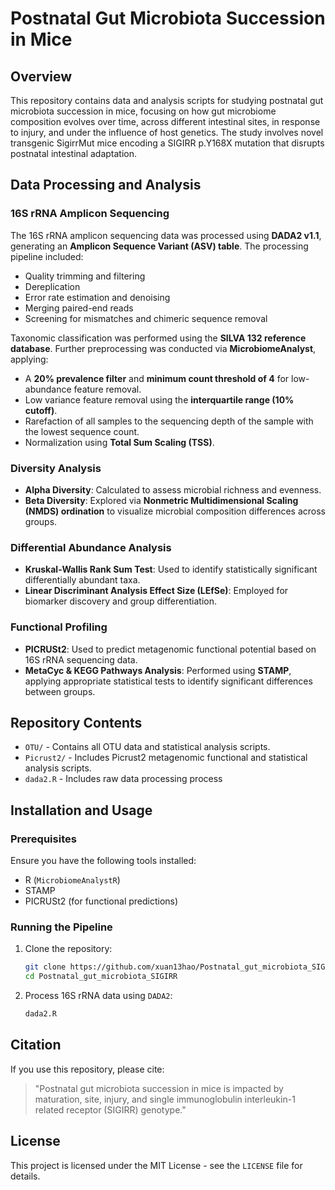 # Postnatal Gut Microbiota Succession in Mice

## Overview
This repository contains data and analysis scripts for studying postnatal gut microbiota succession in mice, focusing on how gut microbiome composition evolves over time, across different intestinal sites, in response to injury, and under the influence of host genetics. The study involves novel transgenic SigirrMut mice encoding a SIGIRR p.Y168X mutation that disrupts postnatal intestinal adaptation.

## Data Processing and Analysis
### 16S rRNA Amplicon Sequencing
The 16S rRNA amplicon sequencing data was processed using **DADA2 v1.1**, generating an **Amplicon Sequence Variant (ASV) table**. The processing pipeline included:
- Quality trimming and filtering
- Dereplication
- Error rate estimation and denoising
- Merging paired-end reads
- Screening for mismatches and chimeric sequence removal

Taxonomic classification was performed using the **SILVA 132 reference database**. Further preprocessing was conducted via **MicrobiomeAnalyst**, applying:
- A **20% prevalence filter** and **minimum count threshold of 4** for low-abundance feature removal.
- Low variance feature removal using the **interquartile range (10% cutoff)**.
- Rarefaction of all samples to the sequencing depth of the sample with the lowest sequence count.
- Normalization using **Total Sum Scaling (TSS)**.

### Diversity Analysis
- **Alpha Diversity**: Calculated to assess microbial richness and evenness.
- **Beta Diversity**: Explored via **Nonmetric Multidimensional Scaling (NMDS) ordination** to visualize microbial composition differences across groups.

### Differential Abundance Analysis
- **Kruskal-Wallis Rank Sum Test**: Used to identify statistically significant differentially abundant taxa.
- **Linear Discriminant Analysis Effect Size (LEfSe)**: Employed for biomarker discovery and group differentiation.

### Functional Profiling
- **PICRUSt2**: Used to predict metagenomic functional potential based on 16S rRNA sequencing data.
- **MetaCyc & KEGG Pathways Analysis**: Performed using **STAMP**, applying appropriate statistical tests to identify significant differences between groups.

## Repository Contents
- `OTU/` - Contains all OTU data and statistical analysis scripts.
- `Picrust2/` - Includes Picrust2 metagenomic functional and statistical analysis scripts.
- `dada2.R` - Includes raw data processing process

## Installation and Usage
### Prerequisites
Ensure you have the following tools installed:
- R (`MicrobiomeAnalystR`)
- STAMP
- PICRUSt2 (for functional predictions)

### Running the Pipeline
1. Clone the repository:
   ```bash
   git clone https://github.com/xuan13hao/Postnatal_gut_microbiota_SIGIRR.git
   cd Postnatal_gut_microbiota_SIGIRR
   ```
2. Process 16S rRNA data using `DADA2`:
   ```r
   dada2.R
   ```

## Citation
If you use this repository, please cite:
> "Postnatal gut microbiota succession in mice is impacted by maturation, site, injury, and single immunoglobulin interleukin-1 related receptor (SIGIRR) genotype."

## License
This project is licensed under the MIT License - see the `LICENSE` file for details.

